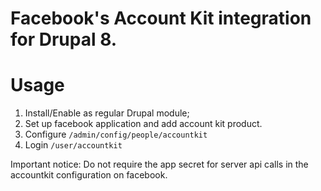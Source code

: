# Facebook's Account Kit integration for Drupal 8. 

# Usage

1. Install/Enable as regular Drupal module;
2. Set up facebook application and add account kit product.
3. Configure `/admin/config/people/accountkit`
4. Login `/user/accountkit`

Important notice: Do not require the app secret for server api calls in the accountkit configuration on facebook.

